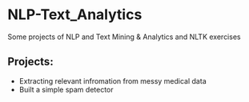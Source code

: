 # NLP-Text_Analytics
Some projects of NLP and Text Mining &amp; Analytics and NLTK exercises

## Projects:
- Extracting relevant infromation from messy medical data
- Built a simple spam detector
